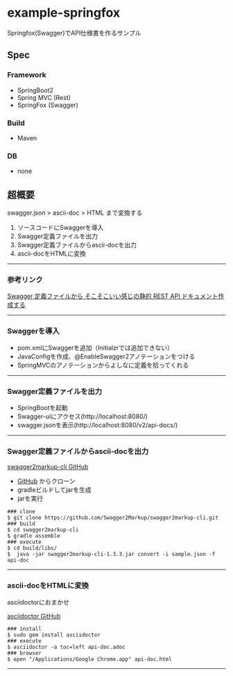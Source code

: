 # example-springfox
Springfox(Swagger)でAPI仕様書を作るサンプル

## Spec

### Framework

- SpringBoot2
- Spring MVC (Rest)
- SpringFox (Swagger)

### Build

- Maven

### DB

- none

## 超概要

swagger.json > ascii-doc > HTML まで変換する

1. ソースコードにSwaggerを導入
2. Swagger定義ファイルを出力
3. Swagger定義ファイルからascii-docを出力
4. ascii-docをHTMLに変換

---

### 参考リンク

[Swagger 定義ファイルから そこそこいい感じの静的 REST API ドキュメント作成する](https://iktakahiro.hatenablog.com/entry/2016/11/23/100000)

---

### Swaggerを導入

- pom.xmlにSwaggerを追加（Initialzrでは追加できない）
- JavaConfigを作成、@EnableSwagger2アノテーションをつける
- SpringMVCのアノテーションからよしなに定義を拾ってくれる

---

### Swagger定義ファイルを出力

- SpringBootを起動
- Swagger-uiにアクセス(http://localhost:8080/)
- swagger.jsonを表示(http://localhost:8080/v2/api-docs/)

---

### Swagger定義ファイルからascii-docを出力

[swagger2markup-cli GitHub](https://github.com/Swagger2Markup/swagger2markup-cli)

- [GitHub](https://github.com/Swagger2Markup/swagger2markup-cli) からクローン
- gradleビルドしてjarを生成
- jarを実行

```shellscript
### clone
$ git clone https://github.com/Swagger2Markup/swagger2markup-cli.git
### build
$ cd swagger2markup-cli
$ gradle assemble
### execute
$ cd build/libs/
$  java -jar swagger2markup-cli-1.3.3.jar convert -i sample.json -f api-doc
```

---

### ascii-docをHTMLに変換

asciidoctorにおまかせ

[asciidoctor GitHub](https://github.com/asciidoctor/asciidoctor/blob/master/README-jp.adoc)

```shellscript
### install
$ sudo gem install asciidoctor
### execute
$ asciidoctor -a toc=left api-doc.adoc 
### browser
$ open "/Applications/Google Chrome.app" api-doc.html 
```

---

